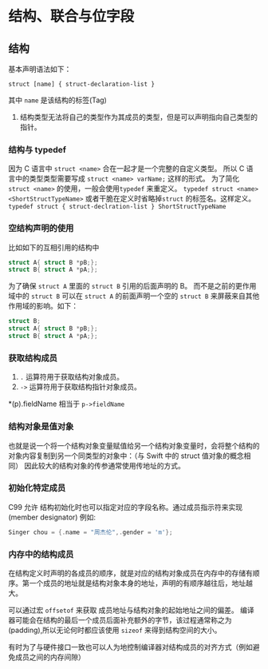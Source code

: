 # 结构、联合与位字段

## 结构

基本声明语法如下：

```
struct [name] { struct-declaration-list }
```

其中 `name` 是该结构的标签(Tag)

1. 结构类型无法将自己的类型作为其成员的类型，但是可以声明指向自己类型的指针。

### 结构与 typedef

因为 C 语言中 `struct <name>` 合在一起才是一个完整的自定义类型。
所以 C 语言中的类型类型需要写成 `struct <name> varName;` 这样的形式。
为了简化 `struct <name>` 的使用，一般会使用`typedef` 来重定义。
`typedef struct <name> <ShortStructTypeName>`
或者干脆在定义时省略掉`struct` 的标签名。这样定义。
`typedef struct { struct-declration-list } ShortStructTypeName`

### 空结构声明的使用

比如如下的互相引用的结构中

```c
struct A{ struct B *pB;};
struct B{ struct A *pA;};
```

为了确保 `struct A` 里面的 `struct B` 引用的后面声明的 B。
而不是之前的更作用域中的 `struct B` 可以在 `struct A` 的前面声明一个空的 `struct B`
来屏蔽来自其他作用域的影响。如下：

```c
struct B;
struct A{ struct B *pB;};
struct B{ struct A *pA;};
```

### 获取结构成员

1. `.` 运算符用于获取结构对象成员。
2. `->` 运算符用于获取结构指针对象成员。

\*(p).fieldName 相当于 `p->fieldName`

### 结构对象是值对象

也就是说一个将一个结构对象变量赋值给另一个结构对象变量时，会将整个结构的对象内容复制到另一个同类型的对象中：（与 Swift 中的 struct 值对象的概念相同）
因此较大的结构对象的传参通常使用传地址的方式。

### 初始化特定成员
C99 允许 结构初始化时也可以指定对应的字段名称。通过成员指示符来实现(member designator)
例如:

```c
Singer chou = {.name = "周杰伦",.gender = 'm'};
```

### 内存中的结构成员
在结构定义时声明的各成员的顺序，就是对应的结构对象成员在内存中的存储有顺序。第一个成员的地址就是结构对象本身的地址，声明的有顺序越往后，地址越大。

可以通过宏 `offsetof` 来获取 成员地址与结构对象的起始地址之间的偏差。
编译器可能会在结构的最后一个成员后面补充额外的字节，该过程通常称之为(padding),所以无论何时都应该使用 `sizeof` 来得到结构空间的大小。

有时为了与硬件接口一致也可以人为地控制编译器对结构成员的对齐方式（例如避免成员之间的内存间隙）
